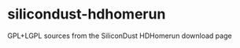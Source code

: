 silicondust-hdhomerun
=====================

GPL+LGPL sources from the SiliconDust HDHomerun download page
